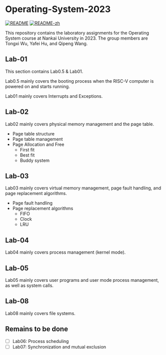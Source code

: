 # Operating-System-2023

[![README](https://img.shields.io/badge/README-English-blue)](./README.md)
[![README-zh](https://img.shields.io/badge/README-%E4%B8%AD%E6%96%87-red)](./README-zh.md)

This repository contains the laboratory assignments for the Operating System course at Nankai University in 2023. The group members are Tongxi Wu, Yafei Hu, and Qipeng Wang.

## Lab-01

This section contains Lab0.5 & Lab01.

Lab0.5 mainly covers the booting process when the RISC-V computer is powered on and starts running.

Lab01 mainly covers Interrupts and Exceptions.

## Lab-02

Lab02 mainly covers physical memory management and the page table.

- Page table structure
- Page table management
- Page Allocation and Free
  - First fit
  - Best fit
  - Buddy system

## Lab-03

Lab03 mainly covers virtual memory management, page fault handling, and page replacement algorithms.

- Page fault handling
- Page replacement algorithms
  - FIFO
  - Clock
  - LRU

## Lab-04

Lab04 mainly covers process management (kernel mode).

## Lab-05

Lab05 mainly covers user programs and user mode process management, as well as system calls.

## Lab-08

Lab08 mainly covers file systems.

## Remains to be done

- [ ] Lab06: Process scheduling
- [ ] Lab07: Synchronization and mutual exclusion
